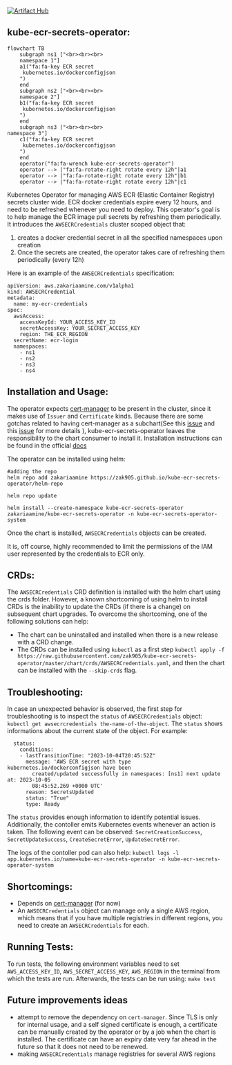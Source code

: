 [![Artifact Hub](https://img.shields.io/endpoint?url=https://artifacthub.io/badge/repository/kube-ecr-secrets-operator)](https://artifacthub.io/packages/search?repo=kube-ecr-secrets-operator)

## kube-ecr-secrets-operator:


```mermaid
flowchart TB
    subgraph ns1 ["<br><br><br>
    namespace 1"]
    a1("fa:fa-key ECR secret
     kubernetes.io/dockerconfigjson
    ")
    end
    subgraph ns2 ["<br><br><br>
    namespace 2"]
    b1("fa:fa-key ECR secret
     kubernetes.io/dockerconfigjson
    ")
    end
    subgraph ns3 ["<br><br><br>
namespace 3"]
    c1("fa:fa-key ECR secret 
     kubernetes.io/dockerconfigjson
    ")
    end
    operator("fa:fa-wrench kube-ecr-secrets-operator")
    operator --> |"fa:fa-rotate-right rotate every 12h"|a1
    operator --> |"fa:fa-rotate-right rotate every 12h"|b1
    operator --> |"fa:fa-rotate-right rotate every 12h"|c1
```

Kubernetes Operator for managing AWS ECR (Elastic Container Registry) secrets cluster wide. ECR docker credentials expire every 12 hours, and need to be refreshed whenever you need to deploy. This operator's goal is to help manage the ECR image pull secrets by refreshing them periodically. It introduces the `AWSECRCredentials` cluster scoped object that:

1. creates a docker credential secret in all the specified namespaces upon creation
2. Once the secrets are created, the operator takes care of refreshing them periodically (every 12h)

Here is an example of the `AWSECRCredentials` specification:

```
apiVersion: aws.zakariaamine.com/v1alpha1
kind: AWSECRCredential
metadata:
  name: my-ecr-credentials
spec:
  awsAccess:
    accessKeyId: YOUR_ACCESS_KEY_ID
    secretAccessKey: YOUR_SECRET_ACCESS_KEY
    region: THE_ECR_REGION
  secretName: ecr-login
  namespaces:
    - ns1
    - ns2
    - ns3
    - ns4
```

## Installation and Usage:

The operator expects [cert-manager](https://github.com/cert-manager/cert-manager) to be present in the cluster, since it makes use of `Issuer` and `Certificate` kinds. Because there are some gotchas related to having cert-manager as a subchart(See this [issue](https://github.com/cert-manager/cert-manager/issues/3246) and this [issue](https://github.com/cert-manager/cert-manager/issues/3116) for more details ), kube-ecr-secrets-operator leaves the responsibility to the chart consumer to install it. Installation instructions can be found in the official [docs](https://cert-manager.io/docs/installation/helm/)

The operator can be installed using helm:

```
#adding the repo
helm repo add zakariaamine https://zak905.github.io/kube-ecr-secrets-operator/helm-repo

helm repo update 

helm install --create-namespace kube-ecr-secrets-operator zakariaamine/kube-ecr-secrets-operator -n kube-ecr-secrets-operator-system

```

Once the chart is installed, `AWSECRCredentials` objects can be created.

It is, off course, highly recommended to limit the permissions of the IAM user represented by the credentials to ECR only.

## CRDs:

The `AWSECRCredentials` CRD definition is installed with the helm chart using the crds folder. However, a known shortcoming of using helm to install CRDs is the inability to update the CRDs (if there is a change) on subsequent chart upgrades. To overcome the shortcoming, one of the following solutions can help:
* The chart can be uninstalled and installed when there is a new release with a CRD change.
* The CRDs can be installed using `kubectl` as a first step `kubectl apply -f https://raw.githubusercontent.com/zak905/kube-ecr-secrets-operator/master/chart/crds/AWSECRCredentials.yaml`, and then the chart can be installed with the `--skip-crds` flag.

## Troubleshooting:

In case an unexpected behavior is observed, the first step for troubleshooting is to inspect the `status` of `AWSECRCredentials` object: `kubectl get awsecrcredentials the-name-of-the-object`. The `status` shows informations about the current state of the object. For example:

```
  status:
    conditions:
    - lastTransitionTime: "2023-10-04T20:45:52Z"
      message: 'AWS ECR secret with type kubernetes.io/dockerconfigjson have been
        created/updated successfully in namespaces: [ns1] next update at: 2023-10-05
        08:45:52.269 +0000 UTC'
      reason: SecretsUpdated
      status: "True"
      type: Ready

```

The `status`  provides enough information to identify potential issues. Additionally, the contoller emits Kubernetes events whenever an action is taken. The following event can be observed: `SecretCreationSuccess`, `SecretUpdateSuccess`, `CreateSecretError`, `UpdateSecretError`.


The logs of the contoller pod can also help: `kubectl logs -l app.kubernetes.io/name=kube-ecr-secrets-operator -n kube-ecr-secrets-operator-system `

## Shortcomings:

* Depends on [cert-manager](https://github.com/cert-manager/cert-manager) (for now)
* An `AWSECRCredentials` object can manage only a single AWS region, which means that if you have multiple registries in different regions, you need to create an `AWSECRCredentials` for each.

## Running Tests:

To run tests, the following environment variables need to set `AWS_ACCESS_KEY_ID`, `AWS_SECRET_ACCESS_KEY`, `AWS_REGION` in the terminal from which the tests are run. Afterwards, the tests can be run using: `make test`
  
## Future improvements ideas

* attempt to remove the dependency on `cert-manager`. Since TLS is only for internal usage, and a self signed certificate is enough, a certificate can be manually created by the operator or by a job when the chart is installed. The certificate can have an expiry date very far ahead in the future so that it does not need to be renewed. 
* making `AWSECRCredentials` manage registries for several AWS regions